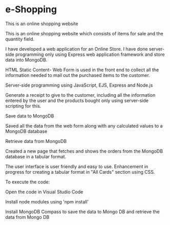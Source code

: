 # e-Shopping

This is an online shopping website

This is an online shopping website which consists of items for sale and the quantity field.


I have developed a web application for an Online Store. I have done server-side programming only using Express web application framework and store data into MongoDB.

HTML Static Content- Web Form is used in the front end to collect all the information needed to mail out the purchased items to the customer.

Server-side programming using JavaScript, EJS, Express and Node.js

Generate a receipt to give to the customer, including all the information entered by the user and the products bought only using server-side scripting for this.

Save data to MongoDB

Saved all the data from the web form along with any calculated values to a MongoDB database

Retrieve data from MongoDB

Created a new page that fetches and shows the orders from the MongoDB database in a tabular format.



The user interface is user friendly and easy to use. Enhancement in progress for creating a tabular format in "All Cards" section using CSS.



To execute the code:

Open the code in Visual Studio Code

Install node modules using 'npm install'

Install MongoDB Compass to save the data to Mongo DB and retrieve the data from Mongo DB

